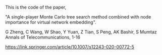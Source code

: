 This is the code of the paper, 

"A single-player Monte Carlo tree search method combined with node importance for virtual network embedding". 

G Zheng, C Wang, W Shao, Y Yuan, Z Tian, S Peng, AK Bashir, S Mumtaz
Annals of Telecommunications, 1-16

https://link.springer.com/article/10.1007/s12243-020-00772-5